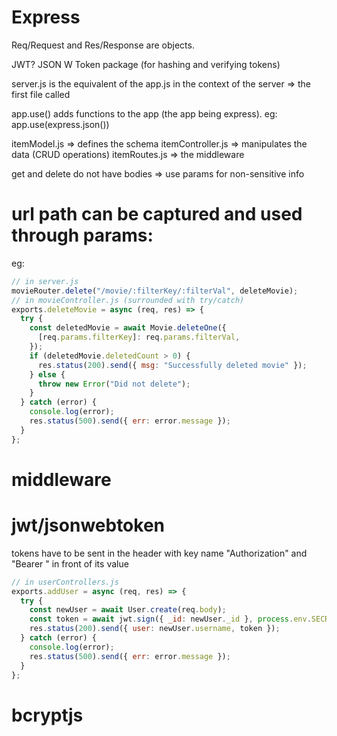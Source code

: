 # Express

Req/Request and Res/Response are objects.

JWT? JSON W Token package (for hashing and verifying tokens)


server.js is the equivalent of the app.js in the context of the server => the first file called


app.use() adds functions to the app (the app being express).
eg: app.use(express.json())

itemModel.js => defines the schema
itemController.js => manipulates the data (CRUD operations)
itemRoutes.js => the middleware


get and delete do not have bodies => use params for non-sensitive info

# url path can be captured and used through params:
eg:
```js
// in server.js
movieRouter.delete("/movie/:filterKey/:filterVal", deleteMovie);
// in movieController.js (surrounded with try/catch)
exports.deleteMovie = async (req, res) => {
  try {
    const deletedMovie = await Movie.deleteOne({
      [req.params.filterKey]: req.params.filterVal,
    });
    if (deletedMovie.deletedCount > 0) {
      res.status(200).send({ msg: "Successfully deleted movie" });
    } else {
      throw new Error("Did not delete");
    }
  } catch (error) {
    console.log(error);
    res.status(500).send({ err: error.message });
  }
};

```

# middleware


# jwt/jsonwebtoken
tokens have to be sent in the header with key name "Authorization" and "Bearer " in front of its value
```js
// in userControllers.js
exports.addUser = async (req, res) => {
  try {
    const newUser = await User.create(req.body);
    const token = await jwt.sign({ _id: newUser._id }, process.env.SECRET);
    res.status(200).send({ user: newUser.username, token });
  } catch (error) {
    console.log(error);
    res.status(500).send({ err: error.message });
  }
};

```

# bcryptjs
